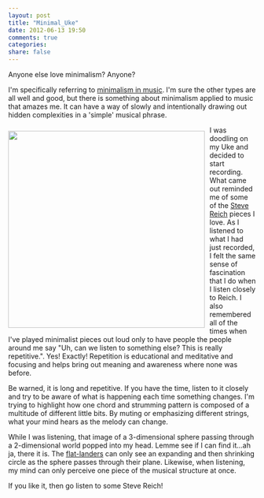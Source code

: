 ```yaml
---
layout: post
title: "Minimal_Uke"
date: 2012-06-13 19:50
comments: true
categories: 
share: false
---
```


Anyone else love minimalism?  Anyone?

I'm specifically referring to [minimalism in music](http://en.wikipedia.org/wiki/Minimalist_music).  I'm sure the other types are all well and good, but there is something about minimalism applied to music that amazes me.  It can have a way of slowly and intentionally drawing out hidden complexities in a 'simple' musical phrase.

<img src='http://farm5.static.flickr.com/4097/4746899955_d71fc0809e.jpg' style='float: left; padding: 10px; padding-left: 0px;' height='400px' />


I was doodling on my Uke and decided to start recording.  What came out reminded me of some of the [Steve Reich](http://en.wikipedia.org/wiki/Steve_Reich) pieces I love.  As I listened to what I had just recorded, I felt the same sense of fascination that I do when I listen closely to Reich.  I also remembered all of the times when I've played minimalist pieces out loud only to have people the people around me say "Uh, can we listen to something else? This is really repetitive.".   Yes!  Exactly!  Repetition is educational and meditative and focusing and helps bring out meaning and awareness where none was before.


<audio src="/files/media/audio/MinimalUke.mp3">Minimal Uke</audio>


Be warned, it is long and repetitive.  If you have the time, listen to it closely and try to be aware of what is happening each time something changes.  I'm trying to highlight how one chord and strumming pattern is composed of a multitude of different little bits.  By muting or emphasizing different strings, what your mind hears as the melody can change.  

While I was listening, that image of a 3-dimensional sphere passing through a 2-dimensional world popped into my head.  Lemme see if I can find it...ah ja, there it is.  The [flat-landers](http://en.wikipedia.org/wiki/Flatland) can only see an expanding and then shrinking circle as the sphere passes through their plane.  Likewise, when listening, my mind can only perceive one piece of the musical structure at once. 

If you like it, then go listen to some Steve Reich!
